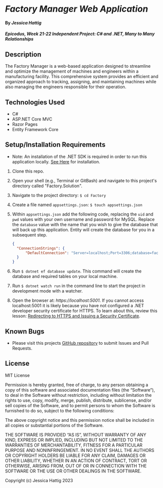 # _Factory Manager Web Application_

#### By _**Jessica Hattig**_

#### _Epicodus, Week 21-22 Independent Project: C# and .NET, Many to Many Relationships_

## Description
The Factory Manager is a web-based application designed to streamline and optimize the management of machines and engineers within a manufacturing facility. This comprehensive system provides an efficient and organized approach to tracking, assigning, and maintaining machines while also managing the engineers responsible for their operation.

## Technologies Used
- C#
- ASP.NET Core MVC
- Razor Pages
- Entity Framework Core

## Setup/Installation Requirements
- Note: An installation of the .NET SDK is required in order to run this application locally. [See Here](https://dotnet.microsoft.com/en-us/) for installation.
1. Clone this repo.
2. Open your shell (e.g., Terminal or GitBash) and navigate to this project's directory called "Factory.Solution". 
3. Navigate to the project directory: `$ cd Factory`
4. Create a file named `appsettings.json`: `$ touch appsettings.json`
5. Within `appsettings.json` add the following code, replacing the `uid` and `pwd` values with your own username and password for MySQL. Replace the `database` value with the name that you wish to give the database that will back up this application. Entity will create the database for you in a subsequent step. 

    ```json
    {
      "ConnectionStrings": {
          "DefaultConnection": "Server=localhost;Port=3306;database=factory_many_to_many;uid=[YOUR-USERNAME];pwd=[YOUR-MYSQL-PASSWORD];"
      }
    }
    ```
6. Run `$ dotnet ef database update`. This command will create the database and required tables on your local machine.
7. Run `$ dotnet watch run` in the command line to start the project in development mode with a watcher.
8. Open the browser at: _https://localhost:5001_. If you cannot access localhost:5001 it is likely because you have not configured a .NET developer security certificate for HTTPS. To learn about this, review this lesson: [Redirecting to HTTPS and Issuing a Security Certificate](https://www.learnhowtoprogram.com/c-and-net/basic-web-applications/redirecting-to-https-and-issuing-a-security-certificate).

## Known Bugs
- Please visit this projects [GitHub repository]() to submit Issues and Pull Requests.

## License
MIT License

Permission is hereby granted, free of charge, to any person obtaining a copy of this software and associated documentation files (the “Software”), to deal in the Software without restriction, including without limitation the rights to use, copy, modify, merge, publish, distribute, sublicense, and/or sell copies of the Software, and to permit persons to whom the Software is furnished to do so, subject to the following conditions:

The above copyright notice and this permission notice shall be included in all copies or substantial portions of the Software.

THE SOFTWARE IS PROVIDED “AS IS”, WITHOUT WARRANTY OF ANY KIND, EXPRESS OR IMPLIED, INCLUDING BUT NOT LIMITED TO THE WARRANTIES OF MERCHANTABILITY, FITNESS FOR A PARTICULAR PURPOSE AND NONINFRINGEMENT. IN NO EVENT SHALL THE AUTHORS OR COPYRIGHT HOLDERS BE LIABLE FOR ANY CLAIM, DAMAGES OR OTHER LIABILITY, WHETHER IN AN ACTION OF CONTRACT, TORT OR OTHERWISE, ARISING FROM, OUT OF OR IN CONNECTION WITH THE SOFTWARE OR THE USE OR OTHER DEALINGS IN THE SOFTWARE.

Copyright (c) Jessica Hattig 2023 